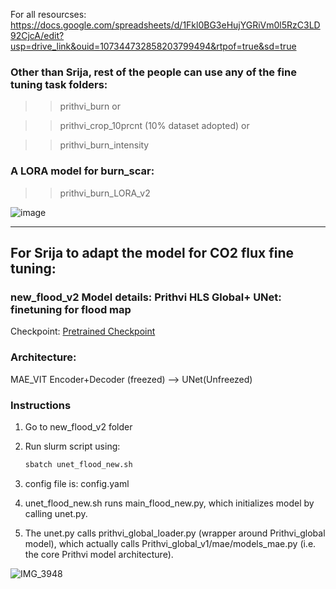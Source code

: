 For all resourcses: https://docs.google.com/spreadsheets/d/1Fkl0BG3eHujYGRiVm0l5RzC3LD92CjcA/edit?usp=drive_link&ouid=107344732858203799494&rtpof=true&sd=true

###  Other than Srija, rest of the people can use any of the fine tuning task folders:
>> prithvi_burn or

>> prithvi_crop_10prcnt (10% dataset adopted) or


>> prithvi_burn_intensity

### A LORA model for burn_scar:

>> prithvi_burn_LORA_v2


![image](https://github.com/user-attachments/assets/d31c0a58-17f3-44a3-9d24-9347cbc95aac)
***************************************************************************************************************************************

## For Srija to adapt the model for CO2 flux fine tuning:
### new_flood_v2 Model details: Prithvi HLS Global+ UNet: finetuning for flood map
<!---- Provide an overview of what is being achieved in this repo ----> 
Checkpoint: [ Pretrained Checkpoint](https://www.nsstc.uah.edu/data/sujit.roy/Prithvi_checkpoints/)

### Architecture:

MAE_VIT Encoder+Decoder (freezed) --> UNet(Unfreezed) 


### Instructions
1. Go to new_flood_v2 folder

2. Run slurm script using:
   ```python
   sbatch unet_flood_new.sh
   ```
3. config file is: config.yaml

4. unet_flood_new.sh runs main_flood_new.py, which initializes model by calling unet.py.

5. The unet.py calls prithvi_global_loader.py (wrapper around Prithvi_global model), which actually calls Prithvi_global_v1/mae/models_mae.py (i.e. the core Prithvi model architecture). 

![IMG_3948](https://github.com/user-attachments/assets/ae5c0b64-31e3-495c-b485-6e4cb9eecb06)
